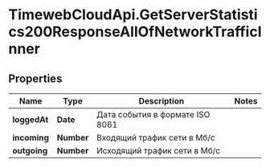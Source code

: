 # TimewebCloudApi.GetServerStatistics200ResponseAllOfNetworkTrafficInner

## Properties

Name | Type | Description | Notes
------------ | ------------- | ------------- | -------------
**loggedAt** | **Date** | Дата события в формате ISO 8061 | 
**incoming** | **Number** | Входящий трафик сети в Мб/с | 
**outgoing** | **Number** | Исходящий трафик сети в Мб/с | 


